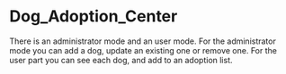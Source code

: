 # Dog_Adoption_Center
There is an administrator mode and an user mode. For the administrator mode you can add a dog, update an existing one or remove one. For the user part you can see each dog, and add to an adoption list.
